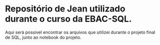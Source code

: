 # Repositório de Jean utilizado durante o curso da EBAC-SQL.
Aqui será possível encontrar os arquivos que utilizei durante o projeto final de SQL, junto ao notebook do projeto.

